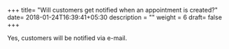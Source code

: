 +++
title= "Will customers get notified when an appointment is created?"
date= 2018-01-24T16:39:41+05:30
description = ""
weight = 6
draft= false
+++

 Yes, customers will be notified via e-mail.